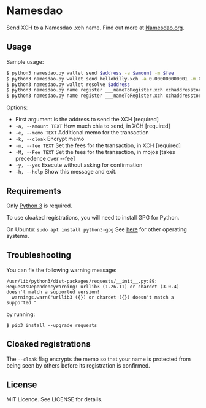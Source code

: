 # Namesdao

Send XCH to a Namesdao .xch name. Find out more at [Namesdao.org](https://www.namesdao.org).

## Usage

Sample usage:
```sh
$ python3 namesdao.py wallet send $address -a $amount -m $fee
$ python3 namesdao.py wallet send hellobilly.xch -a 0.000000000001 -m 0.000000000002
$ python3 namesdao.py wallet resolve $address
$ python3 namesdao.py name register ___nameToRegister.xch xchaddresstoregister -a 0.000000000001 -m 0.0000000001
$ python3 namesdao.py name register ___nameToRegister.xch xchaddresstoregister --cloak -a 0.000000000001 -m 0.0000000001
```

Options:
  - First argument is the address to send the XCH  [required]
  - `-a, --amount TEXT`               How much chia to send, in XCH  [required]
  - `-e, --memo TEXT`                 Additional memo for the transaction
  - `-k, --cloak`                     Encrypt memo
  - `-m, --fee TEXT`                  Set the fees for the transaction, in XCH [required]
  - `-M, --Fee TEXT`                  Set the fees for the transaction, in mojos [takes precedence over --fee]
  - `-y, --yes`                       Execute without asking for confirmation
  - `-h, --help`                      Show this message and exit.

## Requirements

Only [Python 3](https://www.python.org/downloads/) is required.

To use cloaked registrations, you will need to install GPG for Python.

On Ubuntu: `sudo apt install python3-gpg`
See [here](https://wiki.python.org/moin/GnuPrivacyGuard) for other operating systems.

## Troubleshooting

You can fix the following warning message:

```
/usr/lib/python3/dist-packages/requests/__init__.py:89: RequestsDependencyWarning: urllib3 (1.26.11) or chardet (3.0.4) doesn't match a supported version!
  warnings.warn("urllib3 ({}) or chardet ({}) doesn't match a supported "
```

by running:

```
$ pip3 install --upgrade requests
```

## Cloaked registrations

The `--cloak` flag encrypts the memo so that your name is protected from being seen by others before its registration is confirmed.

## License

MIT Licence. See LICENSE for details.
